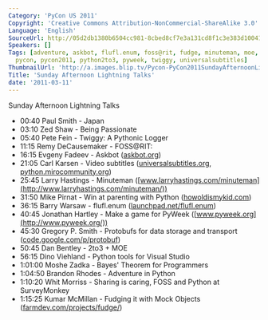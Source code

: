 ```yaml
---
Category: 'PyCon US 2011'
Copyright: 'Creative Commons Attribution-NonCommercial-ShareAlike 3.0'
Language: 'English'
SourceUrl: http://05d2db1380b6504cc981-8cbed8cf7e3a131cd8f1c3e383d10041.r93.cf2.rackcdn.com/pycon-us-2011/357_sunday-afternoon-lightning-talks.mp4
Speakers: []
Tags: [adventure, askbot, flufl.enum, foss@rit, fudge, minuteman, moe, pmc, protobuf,
  pycon, pycon2011, python2to3, pyweek, twiggy, universalsubtitles]
ThumbnailUrl: 'http://a.images.blip.tv/Pycon-PyCon2011SundayAfternoonLightningTalks799-486.jpg'
Title: 'Sunday Afternoon Lightning Talks'
date: '2011-03-11'
---
```

Sunday Afternoon Lightning Talks

  * 00:40 Paul Smith - Japan 
  * 03:10 Zed Shaw - Being Passionate 
  * 05:40 Pete Fein - Twiggy: A Pythonic Logger 
  * 11:15 Remy DeCausemaker - FOSS@RIT: 
  * 16:15 Evgeny Fadeev - Askbot ([askbot.org](http://askbot.org/)) 
  * 21:05 Carl Karsen - Video subtitles ([universalsubtitles.org](http://universalsubtitles.org/), [python.mirocommunity.org](http://python.mirocommunity.org/)) 
  * 25:45 Larry Hastings - Minuteman ([www.larryhastings.com/minuteman](http://www.larryhastings.com/minuteman/)) 
  * 31:50 Mike Pirnat - Win at parenting with Python ([howoldismykid.com](http://howoldismykid.com/)) 
  * 36:15 Barry Warsaw - flufl.enum ([launchpad.net/flufl.enum](https://launchpad.net/flufl.enum)) 
  * 40:45 Jonathan Hartley - Make a game for PyWeek ([www.pyweek.org](http://www.pyweek.org/)) 
  * 45:30 Gregory P. Smith - Protobufs for data storage and transport ([code.google.com/p/protobuf](http://code.google.com/p/protobuf/)) 
  * 50:45 Dan Bentley - 2to3 + MOE 
  * 56:15 Dino Viehland - Python tools for Visual Studio 
  * 1:01:00 Moshe Zadka - Bayes' Theorem for Programmers 
  * 1:04:50 Brandon Rhodes - Adventure in Python 
  * 1:10:20 Whit Morriss - Sharing is caring, FOSS and Python at SurveyMonkey 
  * 1:15:25 Kumar McMillan - Fudging it with Mock Objects ([farmdev.com/projects/fudge/](http://farmdev.com/projects/fudge/)) 

